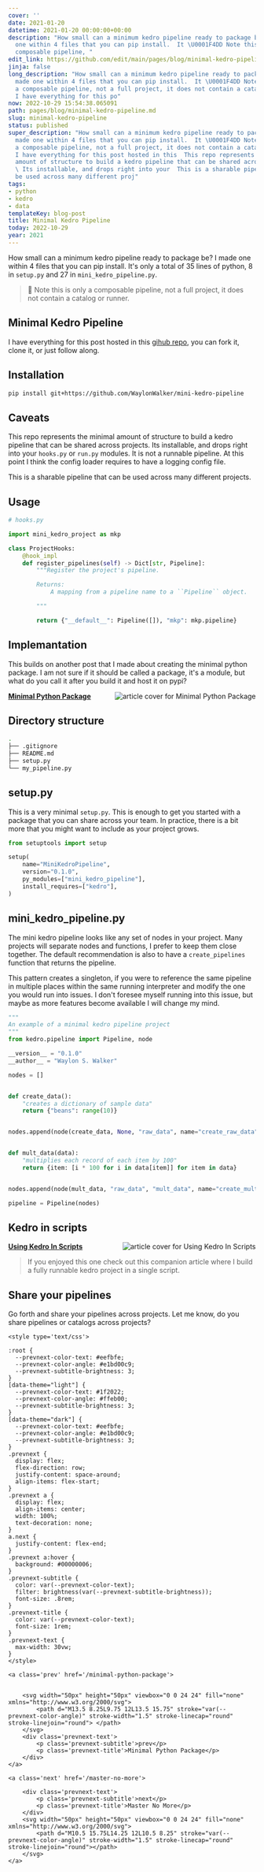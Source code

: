```yaml
---
cover: ''
date: 2021-01-20
datetime: 2021-01-20 00:00:00+00:00
description: "How small can a minimum kedro pipeline ready to package be?  I made
  one within 4 files that you can pip install.  It \U0001F4DD Note this is only a
  composable pipeline, "
edit_link: https://github.com/edit/main/pages/blog/minimal-kedro-pipeline.md
jinja: false
long_description: "How small can a minimum kedro pipeline ready to package be?  I
  made one within 4 files that you can pip install.  It \U0001F4DD Note this is only
  a composable pipeline, not a full project, it does not contain a catalog or runner.
  I have everything for this po"
now: 2022-10-29 15:54:38.065091
path: pages/blog/minimal-kedro-pipeline.md
slug: minimal-kedro-pipeline
status: published
super_description: "How small can a minimum kedro pipeline ready to package be?  I
  made one within 4 files that you can pip install.  It \U0001F4DD Note this is only
  a composable pipeline, not a full project, it does not contain a catalog or runner.
  I have everything for this post hosted in this  This repo represents the minimal
  amount of structure to build a kedro pipeline that can be shared across projects.
  \ Its installable, and drops right into your  This is a sharable pipeline that can
  be used across many different proj"
tags:
- python
- kedro
- data
templateKey: blog-post
title: Minimal Kedro Pipeline
today: 2022-10-29
year: 2021
---
```


How small can a minimum kedro pipeline ready to package be?  I made one within 4 files that you can pip install.  It's only a total of 35 lines of python, 8 in `setup.py` and 27 in `mini_kedro_pipeline.py`.

> 📝 Note this is only a composable pipeline, not a full project, it does not contain a catalog or runner.

## Minimal Kedro Pipeline

I have everything for this post hosted in this [gihub repo](https://github.com/WaylonWalker/mini-kedro-pipeline), you can fork it, clone it, or just follow along.

## Installation

``` bash
pip install git+https://github.com/WaylonWalker/mini-kedro-pipeline
```

## Caveats

This repo represents the minimal amount of structure to build a kedro pipeline that can be shared across projects.  Its installable, and drops right into your `hooks.py` or `run.py` modules.  It is not a runnable pipeline.  At this point
I think the config loader requires to have a logging config file.

This is a sharable pipeline that can be used across many different projects.

## Usage

``` python
# hooks.py

import mini_kedro_project as mkp

class ProjectHooks:
    @hook_impl
    def register_pipelines(self) -> Dict[str, Pipeline]:
        """Register the project's pipeline.

        Returns:
            A mapping from a pipeline name to a ``Pipeline`` object.

        """

        return {"__default__": Pipeline([]), "mkp": mkp.pipeline}
```

## Implemantation

This builds on another post that I made about creating the minimal python package.  I am not sure if it should be called a package, it's a module, but what do you call it after you build it and host it on pypi?


<div class="onelinelink-wrapper">
    <a class="onelinelink" href="https://waylonwalker.com/minimal-python-package/">
        <img style="float: right;" align='right' src="https://covers.waylonwalker.com/minimal-python-package.jpg" alt="article cover for Minimal Python Package"/>
        <p><strong>Minimal Python Package</strong></p>
    </a>
</div>


## Directory structure

``` bash
.
├── .gitignore
├── README.md
├── setup.py
└── my_pipeline.py
```

## setup.py

This is a very minimal `setup.py`.  This is enough to get you started with a package that you can share across your team.  In practice, there is a bit more that you might want to include as your project grows.

``` python
from setuptools import setup

setup(
    name="MiniKedroPipeline",
    version="0.1.0",
    py_modules=["mini_kedro_pipeline"],
    install_requires=["kedro"],
)
```

## mini_kedro_pipeline.py

The mini kedro pipeline looks like any set of nodes in your project.  Many projects will separate nodes and functions, I prefer to keep them close together.  The default recommendation is also to have a `create_pipelines` function that returns the pipeline.

This pattern creates a singleton, if you were to reference the same pipeline in multiple places within the same running interpreter and modify the one you would run into issues.  I don't foresee myself running into this issue, but maybe as more features become available I will change my mind.

``` python
"""
An example of a minimal kedro pipeline project
"""
from kedro.pipeline import Pipeline, node

__version__ = "0.1.0"
__author__ = "Waylon S. Walker"

nodes = []


def create_data():
    "creates a dictionary of sample data"
    return {"beans": range(10)}


nodes.append(node(create_data, None, "raw_data", name="create_raw_data"))


def mult_data(data):
    "multiplies each record of each item by 100"
    return {item: [i * 100 for i in data[item]] for item in data}


nodes.append(node(mult_data, "raw_data", "mult_data", name="create_mult_data"))

pipeline = Pipeline(nodes)
```
## Kedro in scripts


<div class="onelinelink-wrapper">
    <a class="onelinelink" href="https://waylonwalker.com/kedro-in-scripts/">
        <img style="float: right;" align='right' src="https://covers.waylonwalker.com/kedro-in-scripts.jpg" alt="article cover for Using Kedro In Scripts"/>
        <p><strong>Using Kedro In Scripts</strong></p>
    </a>
</div>


> If you enjoyed this one check out this companion article where I build a fully runnable kedro project in a single script.

## Share your pipelines

Go forth and share your pipelines across projects.  Let me know, do you share pipelines or catalogs across projects?
<div class='prevnext'>

    <style type='text/css'>

    :root {
      --prevnext-color-text: #eefbfe;
      --prevnext-color-angle: #e1bd00c9;
      --prevnext-subtitle-brightness: 3;
    }
    [data-theme="light"] {
      --prevnext-color-text: #1f2022;
      --prevnext-color-angle: #ffeb00;
      --prevnext-subtitle-brightness: 3;
    }
    [data-theme="dark"] {
      --prevnext-color-text: #eefbfe;
      --prevnext-color-angle: #e1bd00c9;
      --prevnext-subtitle-brightness: 3;
    }
    .prevnext {
      display: flex;
      flex-direction: row;
      justify-content: space-around;
      align-items: flex-start;
    }
    .prevnext a {
      display: flex;
      align-items: center;
      width: 100%;
      text-decoration: none;
    }
    a.next {
      justify-content: flex-end;
    }
    .prevnext a:hover {
      background: #00000006;
    }
    .prevnext-subtitle {
      color: var(--prevnext-color-text);
      filter: brightness(var(--prevnext-subtitle-brightness));
      font-size: .8rem;
    }
    .prevnext-title {
      color: var(--prevnext-color-text);
      font-size: 1rem;
    }
    .prevnext-text {
      max-width: 30vw;
    }
    </style>
    
    <a class='prev' href='/minimal-python-package'>
    

        <svg width="50px" height="50px" viewbox="0 0 24 24" fill="none" xmlns="http://www.w3.org/2000/svg">
            <path d="M13.5 8.25L9.75 12L13.5 15.75" stroke="var(--prevnext-color-angle)" stroke-width="1.5" stroke-linecap="round" stroke-linejoin="round"> </path>
        </svg>
        <div class='prevnext-text'>
            <p class='prevnext-subtitle'>prev</p>
            <p class='prevnext-title'>Minimal Python Package</p>
        </div>
    </a>
    
    <a class='next' href='/master-no-more'>
    
        <div class='prevnext-text'>
            <p class='prevnext-subtitle'>next</p>
            <p class='prevnext-title'>Master No More</p>
        </div>
        <svg width="50px" height="50px" viewbox="0 0 24 24" fill="none" xmlns="http://www.w3.org/2000/svg">
            <path d="M10.5 15.75L14.25 12L10.5 8.25" stroke="var(--prevnext-color-angle)" stroke-width="1.5" stroke-linecap="round" stroke-linejoin="round"></path>
        </svg>
    </a>
  </div>